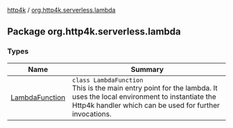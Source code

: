 [http4k](../index.md) / [org.http4k.serverless.lambda](./index.md)

## Package org.http4k.serverless.lambda

### Types

| Name | Summary |
|---|---|
| [LambdaFunction](-lambda-function/index.md) | `class LambdaFunction`<br>This is the main entry point for the lambda. It uses the local environment to instantiate the Http4k handler which can be used for further invocations. |
